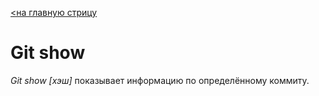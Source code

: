 [<на главную стрицу](remote.md)

# Git show

*Git show [хэш]* показывает информацию по определённому коммиту.